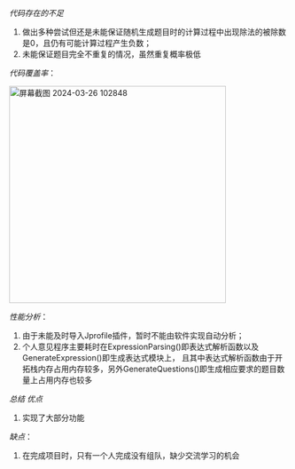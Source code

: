 *代码存在的不足*
1. 做出多种尝试但还是未能保证随机生成题目时的计算过程中出现除法的被除数是0，且仍有可能计算过程产生负数；
2. 未能保证题目完全不重复的情况，虽然重复概率极低
   
*代码覆盖率*：




<img width="391" alt="屏幕截图 2024-03-26 102848" src="https://github.com/ww9826336/pairwork/assets/128201562/166d5ab2-7dbf-46a3-a7af-8ab95e7f29a4">

*性能分析*：
1. 由于未能及时导入Jprofile插件，暂时不能由软件实现自动分析；
2. 个人意见程序主要耗时在ExpressionParsing()即表达式解析函数以及GenerateExpression()即生成表达式模块上，
且其中表达式解析函数由于开拓栈内存占用内存较多，另外GenerateQuestions()即生成相应要求的题目数量上占用内存也较多

*总结*
*优点*
1. 实现了大部分功能

*缺点*：
1. 在完成项目时，只有一个人完成没有组队，缺少交流学习的机会

